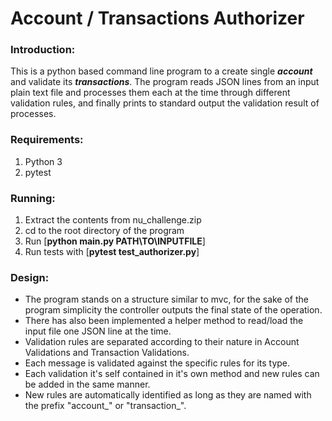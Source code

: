# Account / Transactions Authorizer

### Introduction:
This is a python based command line program to a create single ***account*** and
validate its ***transactions***. The program reads JSON lines from an input plain
text file and processes them each at the time through different validation rules, 
and finally prints to standard output the validation result of processes.

### Requirements:
1. Python 3
2. pytest

### Running:
1. Extract the contents from nu_challenge.zip
2. cd to the root directory of the program
3. Run [**python main.py PATH\TO\INPUTFILE**]
4. Run tests with [**pytest test_authorizer.py**]

### Design:
* The program stands on a structure similar to mvc, for the sake of the program simplicity 
the controller outputs the final state of the operation.
* There has also been implemented a helper method to read/load the input file one JSON line
at the time. 
* Validation rules are separated according to their nature in Account Validations and 
Transaction Validations. 
* Each message is validated against the specific rules for its type.
* Each validation it's self contained in it's own method and new rules can be added in the 
same manner. 
* New rules are automatically identified as long as they are named with the prefix "account_" 
or "transaction_".